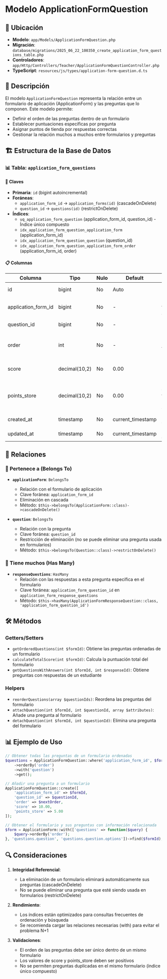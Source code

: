 # Modelo ApplicationFormQuestion

## 📌 Ubicación
- **Modelo**: `app/Models/ApplicationFormQuestion.php`
- **Migración**: `database/migrations/2025_06_22_100350_create_application_form_questions_table.php`
- **Controladores**: `app/Http/Controllers/Teacher/ApplicationFormQuestionController.php`
- **TypeScript**: `resources/js/types/application-form-question.d.ts`

## 📝 Descripción
El modelo `ApplicationFormQuestion` representa la relación entre un formulario de aplicación (ApplicationForm) y las preguntas que lo componen. Este modelo permite:

- Definir el orden de las preguntas dentro de un formulario
- Establecer puntuaciones específicas por pregunta
- Asignar puntos de tienda por respuestas correctas
- Gestionar la relación muchos a muchos entre formularios y preguntas

## 🏗️ Estructura de la Base de Datos

### 📊 Tabla: `application_form_questions`

#### 🔑 Claves
- **Primaria**: `id` (bigint autoincremental)
- **Foráneas**:
  - `application_form_id` → `application_forms(id)` (cascadeOnDelete)
  - `question_id` → `questions(id)` (restrictOnDelete)
- **Índices**:
  - `uq_application_form_question` (application_form_id, question_id) - Índice único compuesto
  - `idx_application_form_question_application_form` (application_form_id)
  - `idx_application_form_question_question` (question_id)
  - `idx_application_form_question_application_form_order` (application_form_id, order)

#### 📋 Columnas
| Columna | Tipo | Nulo | Default | Descripción |
|---------|------|------|---------|-------------|
| id | bigint | No | Auto | Identificador único |
| application_form_id | bigint | No | - | Referencia al formulario de aplicación |
| question_id | bigint | No | - | Referencia a la pregunta |
| order | int | No | - | Orden de la pregunta en el formulario (1-based) |
| score | decimal(10,2) | No | 0.00 | Puntaje máximo de la pregunta |
| points_store | decimal(10,2) | No | 0.00 | Puntos que otorga en la tienda al responder correctamente |
| created_at | timestamp | No | current_timestamp | Fecha de creación |
| updated_at | timestamp | No | current_timestamp | Fecha de actualización |

## 🤝 Relaciones

### 🔄 Pertenece a (Belongs To)
- **`applicationForm`**: `BelongsTo`
  - Relación con el formulario de aplicación
  - Clave foránea: `application_form_id`
  - Eliminación en cascada
  - Método: `$this->belongsTo(ApplicationForm::class)->cascadeOnDelete()`

- **`question`**: `BelongsTo`
  - Relación con la pregunta
  - Clave foránea: `question_id`
  - Restricción de eliminación (no se puede eliminar una pregunta usada en formularios)
  - Método: `$this->belongsTo(Question::class)->restrictOnDelete()`

### 🔄 Tiene muchos (Has Many)
- **`responseQuestions`**: `HasMany`
  - Relación con las respuestas a esta pregunta específica en el formulario
  - Clave foránea: `application_form_question_id` en `application_form_response_questions`
  - Método: `$this->hasMany(ApplicationFormResponseQuestion::class, 'application_form_question_id')`

## 🛠️ Métodos

### Getters/Setters
- `getOrderedQuestions(int $formId)`: Obtiene las preguntas ordenadas de un formulario
- `calculateTotalScore(int $formId)`: Calcula la puntuación total del formulario
- `getQuestionsWithAnswers(int $formId, int $responseId)`: Obtiene preguntas con respuestas de un estudiante

### Helpers
- `reorderQuestions(array $questionIds)`: Reordena las preguntas del formulario
- `attachQuestion(int $formId, int $questionId, array $attributes)`: Añade una pregunta al formulario
- `detachQuestion(int $formId, int $questionId)`: Elimina una pregunta del formulario

## 📊 Ejemplo de Uso

```php
// Obtener todas las preguntas de un formulario ordenadas
$questions = ApplicationFormQuestion::where('application_form_id', $formId)
    ->orderBy('order')
    ->with('question')
    ->get();

// Añadir una pregunta a un formulario
ApplicationFormQuestion::create([
    'application_form_id' => $formId,
    'question_id' => $questionId,
    'order' => $nextOrder,
    'score' => 10.00,
    'points_store' => 5.00
]);

// Obtener el formulario y sus preguntas con información relacionada
$form = ApplicationForm::with(['questions' => function($query) {
    $query->orderBy('order');
}, 'questions.question', 'questions.question.options'])->find($formId);
```

## 🔍 Consideraciones

1. **Integridad Referencial**:
   - La eliminación de un formulario eliminará automáticamente sus preguntas (cascadeOnDelete)
   - No se puede eliminar una pregunta que esté siendo usada en formularios (restrictOnDelete)

2. **Rendimiento**:
   - Los índices están optimizados para consultas frecuentes de ordenación y búsqueda
   - Se recomienda cargar las relaciones necesarias (with) para evitar el problema N+1

3. **Validaciones**:
   - El orden de las preguntas debe ser único dentro de un mismo formulario
   - Los valores de score y points_store deben ser positivos
   - No se permiten preguntas duplicadas en el mismo formulario (índice único compuesto)
